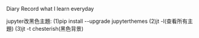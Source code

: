 Diary
Record what I learn everyday

jupyter改黑色主題:
  (1)pip install --upgrade jupyterthemes
  (2)jt -l(查看所有主題)
  (3)jt -t chesterish(黑色背景)

